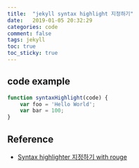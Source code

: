 ```yaml
---
title:  "jekyll syntax highlight 지정하기"
date:   2019-01-05 20:32:29
categories: code
comment: false
tags: jekyll
toc: true
toc_sticky: true
---
```

## code example

``` javascript
function syntaxHighlight(code) {
	var foo = 'Hello World';
	var bar = 100;
}
```

## Reference
* [Syntax highlighter 지정하기 with rouge](https://moon9342.github.io/jekyll-rouge)
